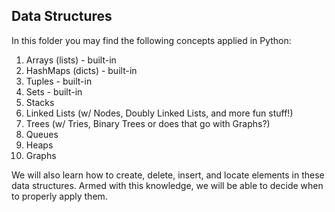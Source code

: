 ## Data Structures

In this folder you may find the following concepts applied in Python:

1. Arrays (lists) - built-in
2. HashMaps (dicts) - built-in
3. Tuples - built-in
4. Sets - built-in
5. Stacks
6. Linked Lists (w/ Nodes, Doubly Linked Lists, and more fun stuff!)
7. Trees (w/ Tries, Binary Trees or does that go with Graphs?)
8. Queues
9. Heaps
10. Graphs

We will also learn how to create, delete, insert, and locate elements in these data structures.
Armed with this knowledge, we will be able to decide when to properly apply them.
